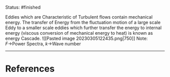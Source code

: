Status: #finished 

Eddies which are Characteristic of Turbulent flows contain mechanical energy. The transfer of Energy from the fluctuation motion of a large scale Eddy to a smaller scale eddies which further transfer the energy to internal energy (viscous conversion of mechanical energy to heat) is known as energy Cascade. 
![[Pasted image 20230305122435.png|750]]
Note: $F\rightarrow$Power Spectra, $k\rightarrow$Wave number




---
# References
